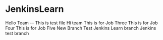 # JenkinsLearn
Hello Team -- This is test file
Hi team
This is for Job Three
This is for Job Four
This is for Job Five
New Branch Test
Jenkins Learn branch
Jenkins test branch
